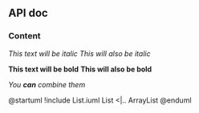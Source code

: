 ## API doc

### Content

*This text will be italic*
_This will also be italic_

**This text will be bold**
__This will also be bold__

_You **can** combine them_

@startuml
!include List.iuml
List <|.. ArrayList
@enduml

